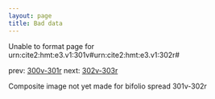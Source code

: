 ```yaml
---
layout: page
title: Bad data
---
```


Unable to format page for urn:cite2:hmt:e3.v1:301v#urn:cite2:hmt:e3.v1:302r#

prev: [300v-301r](../300v-301r/) next: [302v-303r](../302v-303r/)

Composite image not yet made for bifolio spread 301v-302r

